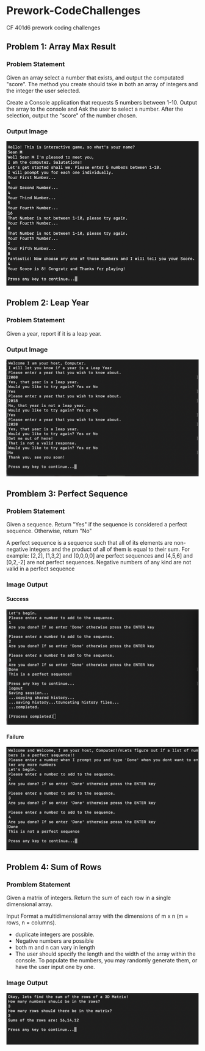 # Prework-CodeChallenges
CF 401d6 prework coding challenges 

## Problem 1: Array Max Result

### Problem Statement
Given an array select a number that exists, and output the computated "score". The method you create should take in both an array of integers and the integer the user selected.

Create a Console application that requests 5 numbers between 1-10. Output the array to the console and Ask the user to select a number. After the selection, output the "score" of the number chosen.

### Output Image

![cr1](ArrayMultiplier.png)

## Problem 2: Leap Year

### Problem Statement
Given a year, report if it is a leap year.

### Output Image

![cr2](LeapYear.png)

## Promblem 3: Perfect Sequence

### Problem Statement
Given a sequence. Return "Yes" if the sequence is considered a perfect sequence. Otherwise, return "No"

A perfect sequence is a sequence such that all of its elements are non-negative integers and the product of all of them is equal to their sum. For example: [2,2], [1,3,2] and [0,0,0,0] are perfect sequences and [4,5,6] and [0,2,-2] are not perfect sequences. Negative numbers of any kind are not valid in a perfect sequence

### Image Output

#### Success
![cr3a](PerfectSeq.png)

#### Failure
![cr3b](NotPerfectSeq.png)


## Problem 4: Sum of Rows

### Promblem Statement
Given a matrix of integers. Return the sum of each row in a single dimensional array.

Input Format
a multidimensional array with the dimensions of m x n (m = rows, n = columns).

- duplicate integers are possible.
- Negative numbers are possible
- both m and n can vary in length
- The user should specify the length and the width of the array within the console. To populate the numbers, you may randomly generate them, or have the user input one by one.

### Image Output
![cr4](Matrix3d.png)
